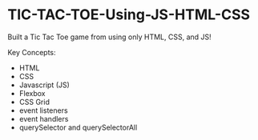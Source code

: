 # TIC-TAC-TOE-Using-JS-HTML-CSS
Built a Tic Tac Toe game from using only HTML, CSS, and JS!

Key Concepts:

- HTML
- CSS
- Javascript (JS)
- Flexbox
- CSS Grid
- event listeners
- event handlers
- querySelector and querySelectorAll
